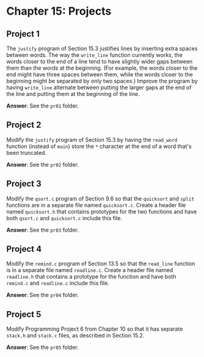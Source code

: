 # Chapter 15: Projects

## Project 1
The `justify` program of Section 15.3 justifies lines by inserting extra spaces between words. The way the `write_line` function currently works, the words closer to the end of a line tend to have slightly wider gaps between them than the words at the beginning. (For example, the words closer to the end might have three spaces between them, while the words closer to the beginning might be separated by only two spaces.) Improve the program by having `write_line` alternate between putting the larger gaps at the end of the line and putting them at the beginning of the line.

**Answer**: See the `pr01` folder.

## Project 2
Modify the `justify` program of Section 15.3 by having the `read_word` function (instead of `main`) store the `*` character at the end of a word that's been truncated.

**Answer**: See the `pr02` folder.

## Project 3
Modify the `qsort.c` program of Section 9.6 so that the `quicksort` and `split` functions are in a separate file named `quicksort.c`. Create a header file named `quicksort.h` that contains prototypes for the two functions and have both `qsort.c` and `quicksort.c` include this file.

**Answer**: See the `pr03` folder.

## Project 4
Modify the `remind.c` program of Section 13.5 so that the `read_line` function is in a separate file named `readline.c`. Create a header file named `readline.h` that contains a prototype for the function and have both `remind.c` and `readline.c` include this file.

**Answer**: See the `pr04` folder.

## Project 5
Modify Programming Project 6 from Chapter 10 so that it has separate `stack.h` and `stack.c` files, as described in Section 15.2.

**Answer**: See the `pr05` folder.
